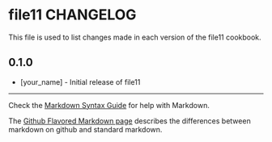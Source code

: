 file11 CHANGELOG
================

This file is used to list changes made in each version of the file11 cookbook.

0.1.0
-----
- [your_name] - Initial release of file11

- - -
Check the [Markdown Syntax Guide](http://daringfireball.net/projects/markdown/syntax) for help with Markdown.

The [Github Flavored Markdown page](http://github.github.com/github-flavored-markdown/) describes the differences between markdown on github and standard markdown.
